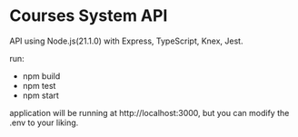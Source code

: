 # Courses System API

API using Node.js(21.1.0) with Express, TypeScript, Knex, Jest.

run:
  - npm build
  - npm test
  - npm start

application will be running at http://localhost:3000, but you can modify the .env to your liking.
